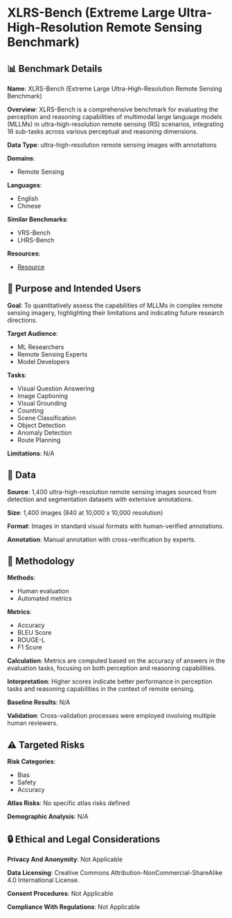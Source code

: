 # XLRS-Bench (Extreme Large Ultra-High-Resolution Remote Sensing Benchmark)

## 📊 Benchmark Details

**Name**: XLRS-Bench (Extreme Large Ultra-High-Resolution Remote Sensing Benchmark)

**Overview**: XLRS-Bench is a comprehensive benchmark for evaluating the perception and reasoning capabilities of multimodal large language models (MLLMs) in ultra-high-resolution remote sensing (RS) scenarios, integrating 16 sub-tasks across various perceptual and reasoning dimensions.

**Data Type**: ultra-high-resolution remote sensing images with annotations

**Domains**:
- Remote Sensing

**Languages**:
- English
- Chinese

**Similar Benchmarks**:
- VRS-Bench
- LHRS-Bench

**Resources**:
- [Resource](https://xlrs-bench.github.io/)

## 🎯 Purpose and Intended Users

**Goal**: To quantitatively assess the capabilities of MLLMs in complex remote sensing imagery, highlighting their limitations and indicating future research directions.

**Target Audience**:
- ML Researchers
- Remote Sensing Experts
- Model Developers

**Tasks**:
- Visual Question Answering
- Image Captioning
- Visual Grounding
- Counting
- Scene Classification
- Object Detection
- Anomaly Detection
- Route Planning

**Limitations**: N/A

## 💾 Data

**Source**: 1,400 ultra-high-resolution remote sensing images sourced from detection and segmentation datasets with extensive annotations.

**Size**: 1,400 images (840 at 10,000 x 10,000 resolution)

**Format**: Images in standard visual formats with human-verified annotations.

**Annotation**: Manual annotation with cross-verification by experts.

## 🔬 Methodology

**Methods**:
- Human evaluation
- Automated metrics

**Metrics**:
- Accuracy
- BLEU Score
- ROUGE-L
- F1 Score

**Calculation**: Metrics are computed based on the accuracy of answers in the evaluation tasks, focusing on both perception and reasoning capabilities.

**Interpretation**: Higher scores indicate better performance in perception tasks and reasoning capabilities in the context of remote sensing.

**Baseline Results**: N/A

**Validation**: Cross-validation processes were employed involving multiple human reviewers.

## ⚠️ Targeted Risks

**Risk Categories**:
- Bias
- Safety
- Accuracy

**Atlas Risks**:
No specific atlas risks defined

**Demographic Analysis**: N/A

## 🔒 Ethical and Legal Considerations

**Privacy And Anonymity**: Not Applicable

**Data Licensing**: Creative Commons Attribution-NonCommercial-ShareAlike 4.0 International License.

**Consent Procedures**: Not Applicable

**Compliance With Regulations**: Not Applicable
